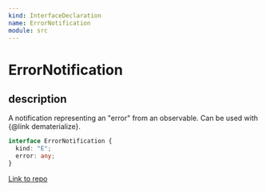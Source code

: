 ```yaml
---
kind: InterfaceDeclaration
name: ErrorNotification
module: src
---
```


# ErrorNotification

## description

A notification representing an "error" from an observable.
Can be used with {@link dematerialize}.

```ts
interface ErrorNotification {
  kind: "E";
  error: any;
}
```

[Link to repo](https://github.com/ReactiveX/rxjs/blob/master/src/internal/types.ts#L100-L104)
